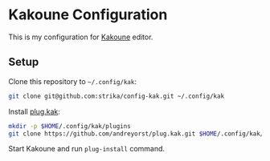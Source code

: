 # Kakoune Configuration

This is my configuration for [Kakoune](http://kakoune.org/) editor.

## Setup

Clone this repository to `~/.config/kak`:

```bash
git clone git@github.com:strika/config-kak.git ~/.config/kak
```

Install [plug.kak](https://github.com/andreyorst/plug.kak):

```bash
mkdir -p $HOME/.config/kak/plugins
git clone https://github.com/andreyorst/plug.kak.git $HOME/.config/kak/plugins/plug.kak
```

Start Kakoune and run `plug-install` command.
